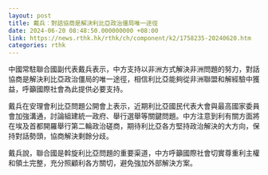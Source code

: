 ```yaml
---
layout: post
title: 戴兵︰對話協商是解決利比亞政治僵局唯一途徑
date: 2024-06-20 08:48:50.000000000 +08:00
link: https://news.rthk.hk/rthk/ch/component/k2/1758235-20240620.htm
categories: rthk
---
```


中國常駐聯合國副代表戴兵表示，中方支持以非洲方式解決非洲問題的努力，對話協商是解決利比亞政治僵局的唯一途徑，相信利比亞能夠從非洲聯盟和解經驗中獲益，呼籲國際社會為此提供必要支持。

戴兵在安理會利比亞問題公開會上表示，近期利比亞國民代表大會與最高國家委員會加強溝通，討論組建統一政府、舉行選舉等關鍵問題。中方注意到利有關方面將在埃及首都開羅舉行第二輪政治磋商，期待利比亞各方堅持政治解決的大方向，保持對話勢頭，協商解決剩餘分歧。

戴兵說，聯合國是斡旋利比亞問題的重要渠道，中方呼籲國際社會切實尊重利主權和領土完整，充分照顧利各方關切，避免強加外部解決方案。
